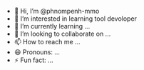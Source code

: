 - 👋 Hi, I’m @phnompenh-mmo
- 👀 I’m interested in learning tool devoloper
- 🌱 I’m currently learning ...
- 💞️ I’m looking to collaborate on ...
- 📫 How to reach me ...
- 😄 Pronouns: ...
- ⚡ Fun fact: ...

<!---
phnompenh-mmo/phnompenh-mmo is a ✨ special ✨ repository because its `README.md` (this file) appears on your GitHub profile.
You can click the Preview link to take a look at your changes.
--->
